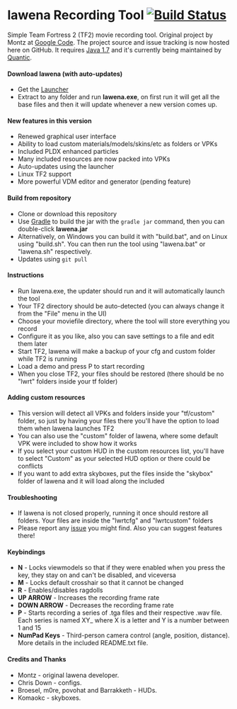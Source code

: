 lawena Recording Tool [![Build Status](https://travis-ci.org/iabarca/lawena-recording-tool.png)](https://travis-ci.org/iabarca/lawena-recording-tool)
=====================

Simple Team Fortress 2 (TF2) movie recording tool. Original project by Montz at [Google Code](http://code.google.com/p/lawenarecordingtool/). The project source and issue tracking is now hosted here on GitHub. It requires [Java 1.7](http://www.java.com) and it's currently being maintained by [Quantic](http://steamcommunity.com/id/thepropane).

#### Download lawena (with auto-updates)
- Get the [Launcher](https://www.dropbox.com/sh/lfyio7gxaf1gml3/o_vAogSmB7/v4/lawena-recording-tool.v4.zip)
- Extract to any folder and run **lawena.exe**, on first run it will get all the base files and then it will update whenever a new version comes up.

#### New features in this version
- Renewed graphical user interface
- Ability to load custom materials/models/skins/etc as folders or VPKs
- Included PLDX enhanced particles
- Many included resources are now packed into VPKs
- Auto-updates using the launcher
- Linux TF2 support
- More powerful VDM editor and generator (pending feature)

#### Build from repository
- Clone or download this repository
- Use [Gradle](http://www.gradle.org/) to build the jar with the ``gradle jar`` command, then you can double-click **lawena.jar**
- Alternatively, on Windows you can build it with "build.bat", and on Linux using "build.sh". You can then run the tool using "lawena.bat" or "lawena.sh" respectively.
- Updates using ``git pull``

#### Instructions
- Run lawena.exe, the updater should run and it will automatically launch the tool
- Your TF2 directory should be auto-detected (you can always change it from the "File" menu in the UI)
- Choose your moviefile directory, where the tool will store everything you record
- Configure it as you like, also you can save settings to a file and edit them later
- Start TF2, lawena will make a backup of your cfg and custom folder while TF2 is running
- Load a demo and press P to start recording
- When you close TF2, your files should be restored (there should be no "lwrt" folders inside your tf folder)

#### Adding custom resources
- This version will detect all VPKs and folders inside your "tf/custom" folder, so just by having your files there you'll have the option to load them when lawena launches TF2
- You can also use the "custom" folder of lawena, where some default VPK were included to show how it works
- If you select your custom HUD in the custom resources list, you'll have to select "Custom" as your selected HUD option or there could be conflicts
- If you want to add extra skyboxes, put the files inside the "skybox" folder of lawena and it will load along the included

#### Troubleshooting
- If lawena is not closed properly, running it once should restore all folders. Your files are inside the "lwrtcfg" and "lwrtcustom" folders
- Please report any [issue](https://github.com/iabarca/lawena-recording-tool/issues) you might find. Also you can suggest features there!

#### Keybindings
- **N** - Locks viewmodels so that if they were enabled when you press the key, they stay on and can't be disabled, and viceversa
- **M** - Locks default crosshair so that it cannot be changed
- **R** - Enables/disables ragdolls
- **UP ARROW** - Increases the recording frame rate
- **DOWN ARROW** - Decreases the recording frame rate
- **P** - Starts recording a series of .tga files and their respective .wav file. Each series is named XY_ where X is a letter and Y is a number between 1 and 15
- **NumPad Keys** - Third-person camera control (angle, position, distance). More details in the included README.txt file.

#### Credits and Thanks
- Montz - original lawena developer.
- Chris Down - configs.
- Broesel, m0re, povohat and Barrakketh - HUDs.
- Komaokc - skyboxes.

